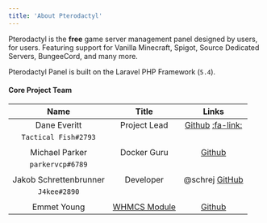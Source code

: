 ```yaml
---
title: 'About Pterodactyl'
---
```


Pterodactyl is the **free** game server management panel designed by users, for users. Featuring support for Vanilla Minecraft, Spigot, Source Dedicated Servers, BungeeCord, and many more. 

Pterodactyl Panel is built on the Laravel PHP Framework (`5.4`).

#### Core Project Team

| Name					| Title			| Links		|
|:---------------------:|:-------------:|:---------:|
| Dane Everitt			|Project Lead	|[Github](https://github.com/DaneEveritt) [:fa-link:](https://daneeveritt.com)|
| `Tactical Fish#2793`	|				|
|						|				|
| Michael Parker		|Docker Guru	|[Github](https://github.com/parkervcp)|
| `parkervcp#6789`		|				|
|						|				|
| Jakob Schrettenbrunner|Developer		|@schrej [GitHub](https://github.com/schrej)|
| `J4kee#2890`			|				|
|						|				|
| Emmet Young			|[WHMCS Module](https://github.com/hammerdawn/Pterodactyl-WHMCS)|[Github](https://github.com/death-droid) |